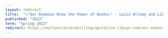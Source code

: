 ```yaml
---
layout: redirect
title:  "\"Our Enemies Know the Power of Books\" - Louis Allday and Liberated Texts"
published: "2022"
term: "Spring 2022"
redirect: https://millennialsarekillingcapitalism.libsyn.com/our-enemies-know-the-power-of-books-louis-allday-and-liberated-texts
---
```

